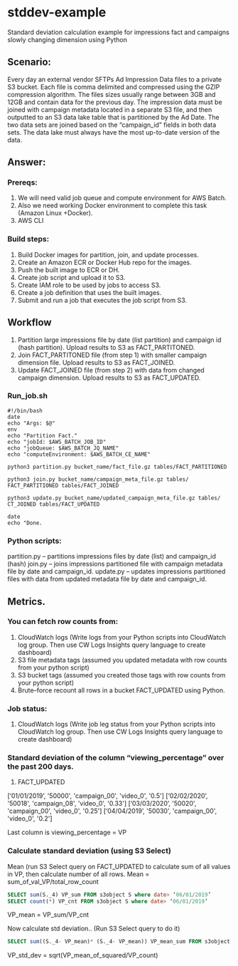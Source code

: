# stddev-example
Standard deviation calculation example for impressions fact and campaigns slowly changing  dimension using Python

## Scenario: 
Every day an external vendor SFTPs Ad Impression Data files to a private S3 bucket. Each file is comma delimited and compressed using the GZIP compression algorithm. The files sizes usually range between 3GB and 12GB and contain data for the previous day. 
The impression data must be joined with campaign metadata located in a separate S3 file, and then outputted to an S3 data lake table that is partitioned by the Ad Date. The two data sets are joined based on the “campaign_id” fields in both data sets. The data lake must always have the most up-to-date version of the data. 
## Answer:
### Prereqs:
1.	We will need valid job queue and compute environment for AWS Batch.
2.	Also we need working Docker environment to complete this task (Amazon Linux +Docker).
3.	AWS CLI
### Build steps:
1.	Build Docker images for partition, join, and update processes.
2.	Create an Amazon ECR or Docker Hub repo for the images.
3.	Push the built image to ECR or DH.
4.	Create job script and upload it to S3.
5.	Create IAM role to be used by jobs to access S3.
6.	Create a job definition that uses the built images.
7.	Submit and run a job that executes the job script from S3.

## Workflow

1.	Partition large impressions file by date (list partition) and campaign id (hash partition). Upload results to S3 as FACT_PARTITONED.
2.	Join FACT_PARTITONED file (from step 1) with smaller campaign dimension file. Upload results to S3 as FACT_JOINED.
3.	Update FACT_JOINED file (from step 2) with data from changed campaign dimension. Upload results to S3 as FACT_UPDATED.

### Run_job.sh
```shell
#!/bin/bash
date
echo "Args: $@"
env
echo "Partition Fact."
echo "jobId: $AWS_BATCH_JOB_ID"
echo "jobQueue: $AWS_BATCH_JQ_NAME"
echo "computeEnvironment: $AWS_BATCH_CE_NAME"

python3 partition.py bucket_name/fact_file.gz tables/FACT_PARTITIONED

python3 join.py bucket_name/campaign_meta_file.gz tables/ FACT_PARTITIONED tables/FACT_JOINED

python3 update.py bucket_name/updated_campaign_meta_file.gz tables/ CT_JOINED tables/FACT_UPDATED

date
echo "Done.
```

### Python scripts:
partition.py – partitions impressions files by date (list) and campaign_id (hash) 
join.py – joins impressions partitioned file with campaign metadata file by date and campaign_id.
update.py – updates impressions partitioned files with data from updated metadata file by date and campaign_id.

## Metrics.
### You can fetch row counts from:
1.	CloudWatch logs (Write logs from your Python scripts into CloudWatch log group. Then use CW Logs Insights query language to create dashboard)
2.	S3 file metadata tags (assumed you updated metadata with row counts from your python script)
3.	S3 bucket tags (assumed you created those tags with row counts from your python script)
4.	Brute–force recount all rows in a bucket FACT_UPDATED using Python.
### Job status:
1.	CloudWatch logs (Write job leg status from your Python scripts into CloudWatch log group. Then use CW Logs Insights query language to create dashboard)

### Standard deviation of the column “viewing_percentage” over the past 200 days.
1.	FACT_UPDATED

   [‘01/01/2019’, '50000', 'campaign_00', 'video_0', '0.5']
   [‘02/02/2020’, '50018', 'campaign_08', 'video_0', '0.33']
   [‘03/03/2020’, '50020', 'campaign_00', 'video_0', '0.25']
   [‘04/04/2019’, '50030', 'campaign_00', 'video_0', '0.2']
   
Last column is viewing_percentage = VP

### Calculate standard deviation (using S3 Select)
   Mean (run S3 Select query on FACT_UPDATED to calculate sum of all values in VP, then calculate number of all rows. Mean = sum_of_val_VP/total_row_count
```SQL
SELECT sum(S._4) VP_sum FROM s3object S where date> ‘06/01/2019’
SELECT count(*) VP_cnt FROM s3object S where date> ‘06/01/2019’
```
VP_mean = VP_sum/VP_cnt

   Now calculate std deviation.. (Run S3 Select query to do it)
```SQL
SELECT sum((S._4- VP_mean)* (S._4- VP_mean)) VP_mean_sum FROM s3object S where date> ‘06/01/2019’
```
VP_std_dev = sqrt(VP_mean_of_squared/VP_count)



